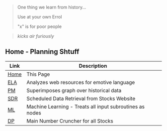 > One thing we learn from history...
>
> Use at your own Errol
>
> "x" is for poor people

> *kicks air furiously*

## Home - Planning Shtuff

 Link | Description 
------|-------------------
 [Home](README.md) | This Page
 [ELA](EmotiveLanguageAnalyzer.md) | Analyzes web resources for emotive language
 [PM](PatternMatching.md) | Superimposes graph over historical data 
 [SDR](ScheduledDataRetrieval.md) | Scheduled Data Retrieval from Stocks Website
 [ML](MachineLearning.md) | Machine Learning - Treats all input subroutines as nodes
 [DP](DataProcessing.md) | Main Number Cruncher for all Stocks

